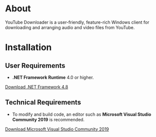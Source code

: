 # About
YouTube Downloader is a user-friendly, feature-rich Windows client for downloading and arranging audio and video files from YouTube.

# Installation
## User Requirements
- **.NET Framework Runtime** 4.0 or higher.

[Download .NET Framework 4.8](https://dotnet.microsoft.com/download/dotnet-framework/net48)

## Technical Requirements
- To modify and build code, an editor such as **Microsoft Visual Studio Community 2019** is recommended.

[Download Microsoft Visual Studio Community 2019](https://visualstudio.microsoft.com/vs/community/)
